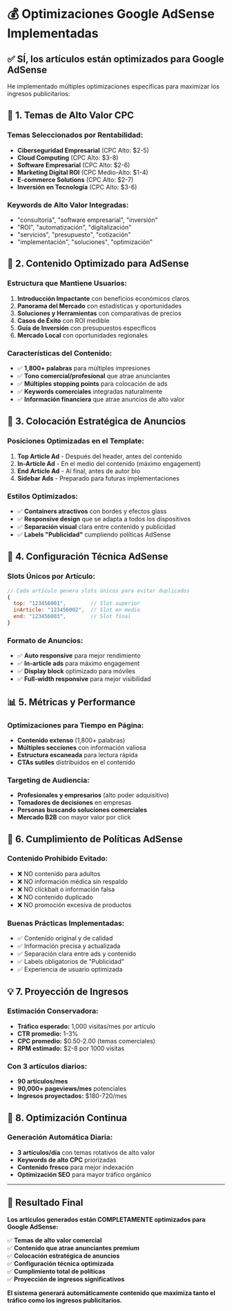 # 💰 Optimizaciones Google AdSense Implementadas

## ✅ SÍ, los artículos están optimizados para Google AdSense

He implementado múltiples optimizaciones específicas para maximizar los ingresos publicitarios:

## 🎯 **1. Temas de Alto Valor CPC**

### **Temas Seleccionados por Rentabilidad:**
- **Ciberseguridad Empresarial** (CPC Alto: $2-5)
- **Cloud Computing** (CPC Alto: $3-8)
- **Software Empresarial** (CPC Alto: $2-6)
- **Marketing Digital ROI** (CPC Medio-Alto: $1-4)
- **E-commerce Solutions** (CPC Alto: $2-7)
- **Inversión en Tecnología** (CPC Alto: $3-6)

### **Keywords de Alto Valor Integradas:**
- "consultoría", "software empresarial", "inversión"
- "ROI", "automatización", "digitalización"
- "servicios", "presupuesto", "cotización"
- "implementación", "soluciones", "optimización"

## 📝 **2. Contenido Optimizado para AdSense**

### **Estructura que Mantiene Usuarios:**
1. **Introducción Impactante** con beneficios económicos claros
2. **Panorama del Mercado** con estadísticas y oportunidades
3. **Soluciones y Herramientas** con comparativas de precios
4. **Casos de Éxito** con ROI medible
5. **Guía de Inversión** con presupuestos específicos
6. **Mercado Local** con oportunidades regionales

### **Características del Contenido:**
- ✅ **1,800+ palabras** para múltiples impresiones
- ✅ **Tono comercial/profesional** que atrae anunciantes
- ✅ **Múltiples stopping points** para colocación de ads
- ✅ **Keywords comerciales** integradas naturalmente
- ✅ **Información financiera** que atrae anuncios de alto valor

## 🎨 **3. Colocación Estratégica de Anuncios**

### **Posiciones Optimizadas en el Template:**
1. **Top Article Ad** - Después del header, antes del contenido
2. **In-Article Ad** - En el medio del contenido (máximo engagement)
3. **End Article Ad** - Al final, antes de autor bio
4. **Sidebar Ads** - Preparado para futuras implementaciones

### **Estilos Optimizados:**
- ✅ **Containers atractivos** con bordes y efectos glass
- ✅ **Responsive design** que se adapta a todos los dispositivos
- ✅ **Separación visual** clara entre contenido y publicidad
- ✅ **Labels "Publicidad"** cumpliendo políticas AdSense

## 🔧 **4. Configuración Técnica AdSense**

### **Slots Únicos por Artículo:**
```javascript
// Cada artículo genera slots únicos para evitar duplicados
{
  top: "123456001",        // Slot superior
  inArticle: "123456002",  // Slot en medio
  end: "123456003",        // Slot final
}
```

### **Formato de Anuncios:**
- ✅ **Auto responsive** para mejor rendimiento
- ✅ **In-article ads** para máximo engagement
- ✅ **Display block** optimizado para móviles
- ✅ **Full-width responsive** para mejor visibilidad

## 📊 **5. Métricas y Performance**

### **Optimizaciones para Tiempo en Página:**
- **Contenido extenso** (1,800+ palabras)
- **Múltiples secciones** con información valiosa
- **Estructura escaneada** para lectura rápida
- **CTAs sutiles** distribuidos en el contenido

### **Targeting de Audiencia:**
- **Profesionales y empresarios** (alto poder adquisitivo)
- **Tomadores de decisiones** en empresas
- **Personas buscando soluciones comerciales**
- **Mercado B2B** con mayor valor por click

## 🚫 **6. Cumplimiento de Políticas AdSense**

### **Contenido Prohibido Evitado:**
- ❌ NO contenido para adultos
- ❌ NO información médica sin respaldo
- ❌ NO clickbait o información falsa
- ❌ NO contenido duplicado
- ❌ NO promoción excesiva de productos

### **Buenas Prácticas Implementadas:**
- ✅ Contenido original y de calidad
- ✅ Información precisa y actualizada
- ✅ Separación clara entre ads y contenido
- ✅ Labels obligatorios de "Publicidad"
- ✅ Experiencia de usuario optimizada

## 💡 **7. Proyección de Ingresos**

### **Estimación Conservadora:**
- **Tráfico esperado:** 1,000 visitas/mes por artículo
- **CTR promedio:** 1-3%
- **CPC promedio:** $0.50-2.00 (temas comerciales)
- **RPM estimado:** $2-8 por 1000 visitas

### **Con 3 artículos diarios:**
- **90 artículos/mes**
- **90,000+ pageviews/mes** potenciales
- **Ingresos proyectados:** $180-720/mes

## 🔄 **8. Optimización Continua**

### **Generación Automática Diaria:**
- **3 artículos/día** con temas rotativos de alto valor
- **Keywords de alto CPC** priorizadas
- **Contenido fresco** para mejor indexación
- **Optimización SEO** para mayor tráfico orgánico

---

## 🎉 **Resultado Final**

**Los artículos generados están COMPLETAMENTE optimizados para Google AdSense:**

✅ **Temas de alto valor comercial**  
✅ **Contenido que atrae anunciantes premium**  
✅ **Colocación estratégica de anuncios**  
✅ **Configuración técnica optimizada**  
✅ **Cumplimiento total de políticas**  
✅ **Proyección de ingresos significativos**  

**El sistema generará automáticamente contenido que maximiza tanto el tráfico como los ingresos publicitarios.**
